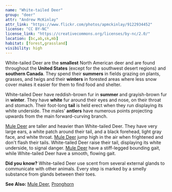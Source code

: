 ```yaml
---
name: "White-tailed Deer"
group: "deer"
attr: "Andrew McKinlay"
attr_link: "https://www.flickr.com/photos/apmckinlay/9122934452"
license: "CC BY-NC"
license_link: "https://creativecommons.org/licenses/by-nc/2.0/"
location: [bc,ab,sk,mb]
habitat: [forest,grassland]
visibility: high
---
```

White-tailed Deer are the **smallest** North American deer and are found throughout the **United States** (except for the southwest desert regions) and **southern Canada**. They spend their **summers** in fields grazing on plants, grasses, and twigs and their **winters** in forested areas where less snow cover makes it easier for them to find food and shelter.

White-tailed Deer have reddish-brown fur in **summer** and grayish-brown fur in **winter**. They have **white** fur around their eyes and nose, on their throat and stomach. Their foot-long **tail** is held erect when they run displaying its white underside. The males' **antlers** have numerous points projecting upwards from the main forward-curving branch.

[Mule Deer](/animals/muledeer) are taller and heavier than White-tailed Deer. They have very large ears, a white patch around their tail, and a black forehead, light gray face, and white throat. [Mule Deer](/animals/muledeer) jump high in the air when frightened and don't flash their tails. White-tailed Deer raise their tail, displaying its white underside, to signal danger. [Mule Deer](/animals/muledeer) have a stiff-legged bounding gait, while White-tailed Deer have a smooth, flowing gait.

**Did you know?** White-tailed Deer use scent from several external glands to communicate with other animals. Every step is marked by a smelly substance from glands between their toes.

<!-- generated, do not edit -->
**See Also:**
[Mule Deer](/animals/muledeer),
[Pronghorn](/animals/pronghorn)
